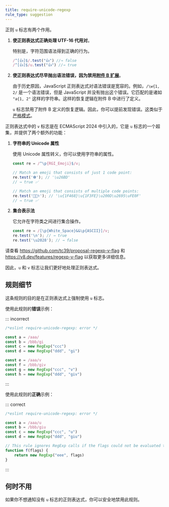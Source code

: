 ```yaml
---
title: require-unicode-regexp
rule_type: suggestion
---
```


正则 `u` 标志有两个作用。

1. **使正则表达式正确处理 UTF-16 代用对**。

    特别是，字符范围语法得到正确的行为。

    ```js
    /^[👍]$/.test("👍") //→ false
    /^[👍]$/u.test("👍") //→ true
    ```

2. **使正则表达式尽早抛出语法错误，因为禁用[附件 B 扩展](https://www.ecma-international.org/ecma-262/6.0/#sec-regular-expressions-patterns)**。

    由于历史原因，JavaScript 正则表达式对语法错误是宽容的。例如，`/\w{1, 2/` 是一个语法错误，但是 JavaScript 并没有抛出这个错误。它匹配的是诸如 `"a{1, 2"` 这样的字符串。这样的恢复逻辑在附件 B 中进行了定义。

    `u` 标志禁用了附件 B 定义的恢复逻辑。因此，你可以提前发现错误。这类似于[严格模式](https://developer.mozilla.org/en-US/docs/Web/JavaScript/Reference/Strict_mode)。

正则表达式中的 `v` 标志是在 ECMAScript 2024 中引入的，它是 `u` 标志的一个超集，并提供了两个额外的功能：

1. **字符串的 Unicode 属性**

    使用 Unicode 属性转义，你可以使用字符串的属性。

    ```js
    const re = /^\p{RGI_Emoji}$/v;

    // Match an emoji that consists of just 1 code point:
    re.test('⚽'); // '\u26BD'
    // → true ✅

    // Match an emoji that consists of multiple code points:
    re.test('👨🏾‍⚕️'); // '\u{1F468}\u{1F3FE}\u200D\u2695\uFE0F'
    // → true ✅
    ```

2. **集合表示法**

    它允许在字符类之间进行集合操作。

    ```js
    const re = /[\p{White_Space}&&\p{ASCII}]/v;
    re.test('\n'); // → true
    re.test('\u2028'); // → false
    ```

请查看 <https://github.com/tc39/proposal-regexp-v-flag> 和 <https://v8.dev/features/regexp-v-flag> 以获取更多详细信息。

因此，`u` 和 `v` 标志让我们更好地处理正则表达式。

## 规则细节

这条规则的目的是在正则表达式上强制使用 `u` 标志。

使用此规则的**错误**示例：

::: incorrect

```js
/*eslint require-unicode-regexp: error */

const a = /aaa/
const b = /bbb/gi
const c = new RegExp("ccc")
const d = new RegExp("ddd", "gi")

const e = /aaa/v
const f = /bbb/giv
const g = new RegExp("ccc", "v")
const h = new RegExp("ddd", "giv")
```

:::

使用此规则的**正确**示例：

::: correct

```js
/*eslint require-unicode-regexp: error */

const a = /aaa/u
const b = /bbb/giu
const c = new RegExp("ccc", "u")
const d = new RegExp("ddd", "giu")

// This rule ignores RegExp calls if the flags could not be evaluated to a static value.
function f(flags) {
    return new RegExp("eee", flags)
}
```

:::

## 何时不用

如果你不想通知没有 `u` 标志的正则表达式，你可以安全地禁用此规则。
